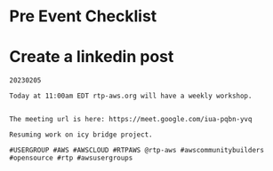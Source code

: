 # Pre Event Checklist

# Create a linkedin post

```
20230205

Today at 11:00am EDT rtp-aws.org will have a weekly workshop.  


The meeting url is here: https://meet.google.com/iua-pqbn-yvq

Resuming work on icy bridge project.

#USERGROUP #AWS #AWSCLOUD #RTPAWS @rtp-aws #awscommunitybuilders #opensource #rtp #awsusergroups
```

